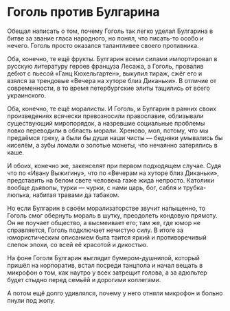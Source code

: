 
# Гоголь против Булгарина

Обещал написать о том, почему Гоголь так легко уделал Булгарина в битве за звание гласа народного, но понял, что писать-то особо и нечего. Гоголь просто оказался талантливее своего противника.

Оба, конечно, те ещё фрукты. Булгарин всеми силами импортировал в русскую литературу героев француза Лесажа, а Гоголь, провалив дебют с пьесой «Ганц Кюхельгартен», выкупил тираж, сжёг его и взялся за трендовые «Вечера на хуторе близ Диканьки». В отличие от современности, в то время петербургские элиты тащились от всего украинского.

Оба, конечно, те ещё моралисты. И Гоголь, и Булгарин в ранних своих произведениях всячески превозносили православие, облизывали существующий миропорядок, а назревшие социальные проблемы ловко переводили в область морали. Хреново, мол, потому, что мы предаёмся греху, а были бы души наши чисты — бедняки умывались бы киселём, а зубы ломали о золотые монеты, что нечаянно затерялись в каше.

И обоих, конечно же, закенселят при первом подходящем случае. Судя что по «Ивану Выжигину», что по «Вечерам на хуторе близ Диканьки», представить на белом свете человека гаже жида непросто. Католики вообще дьяволы, турки — чурки, с нами царь, бог, сабля и трубка-люлька, набитая травами да табаком.

Но если Булгарин в своём морализаторстве звучит напыщенно, то Гоголь смог обернуть мораль в шутку, преодолеть кондовую прямоту. Он не поучает общество, а высмеивает его; там же, где юмор не справляется, Гоголь подключает нечистую силу. В итоге за юмористическим описанием быта таится яркий и противоречивый слепок эпохи, со всей её красотой и дикостью.

На фоне Гоголя Булгарин выглядит бумером-душнилой, который пришёл на корпоратив, встал посреди танцпола и начал вещать в микрофон о том, как наутро у всех затрещит голова, а за адюльтер будет стыдно перед семьёй и дорогими коллегами.

А потом ещё долго удивлялся, почему у него отняли микрофон и больно пнули под жопу.